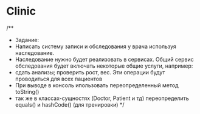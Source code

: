 # Clinic
/**
 * Задание:
 * Написать систему записи и обследования у врача используя наследование.
 * Наследование нужно будет реализовать в сервисах. Общий сервис обследования будет включать некоторые общие услуги, например:
 * сдать анализы; проверить рост, вес. Эти операции будут проводиться для всех пациентов
 * При выводе в консоль ипользовать переопределенный метод toString()
 * так же в классах-сущностях (Doctor, Patient и тд) переопределить equals() и hashCode() (для тренировки)
 */
